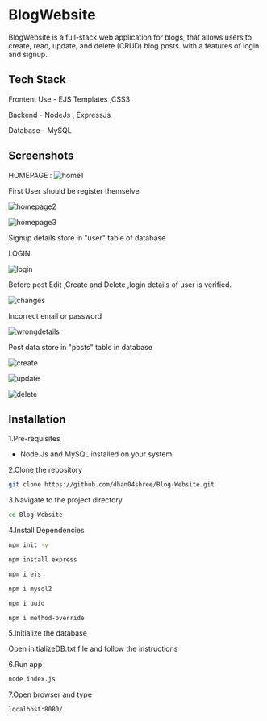 
# BlogWebsite

BlogWebsite is a full-stack web application for blogs, that allows users to create, read, update, and delete (CRUD) blog posts. with a features of login and signup.



## Tech Stack

Frontent Use - EJS Templates ,CSS3

Backend - NodeJs , ExpressJs

Database - MySQL


## Screenshots

HOMEPAGE :
![home1](https://github.com/dhan04shree/Blog-Website/assets/134943499/86de9dd8-6b30-4513-8d86-b0628302aca0)

First User should be register themselve

![homepage2](https://github.com/dhan04shree/Blog-Website/assets/134943499/6016e200-23df-4a6d-bb4e-b3cbe5567a55)

![homepage3](https://github.com/dhan04shree/Blog-Website/assets/134943499/93a07007-ff9b-4880-a1e2-b1842eb5b28d)

Signup details store in "user" table of database

LOGIN:

![login](https://github.com/dhan04shree/Blog-Website/assets/134943499/baf17dc2-c816-4d06-a851-b2752d133827)

Before post Edit ,Create and Delete ,login details of user is verified.

![changes](https://github.com/dhan04shree/Blog-Website/assets/134943499/28727f31-45d0-40d4-9f18-795f616527ba)

Incorrect email or password

![wrongdetails](https://github.com/dhan04shree/Blog-Website/assets/134943499/b7516ff0-52c6-437c-84eb-395d3c4c2512)

Post data store in "posts" table in database


![create](https://github.com/dhan04shree/Blog-Website/assets/134943499/42f45c7c-d6f6-4298-8c07-ecc4609d9ee4)

![update](https://github.com/dhan04shree/Blog-Website/assets/134943499/cb550843-8462-455b-9802-f084232bcf3b)

![delete](https://github.com/dhan04shree/Blog-Website/assets/134943499/f364f119-2a43-4319-a0d8-5e59af9fd4b7)


## Installation

1.Pre-requisites
- Node.Js and MySQL installed on your system.

2.Clone the repository

```bash
git clone https://github.com/dhan04shree/Blog-Website.git
```
3.Navigate to the project directory

```bash
cd Blog-Website
```

4.Install Dependencies
```bash
npm init -y
```
```bash
npm install express
```
```bash
npm i ejs
```
```bash
npm i mysql2
```
```bash
npm i uuid
```
```bash
npm i method-override
```
5.Initialize the database

Open initializeDB.txt file and follow the instructions

6.Run app
```bash
node index.js
```
7.Open browser and type
```bash
localhost:8080/
```

